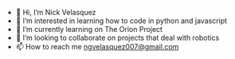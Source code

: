 - 👋 Hi, I’m Nick Velasquez 
- 👀 I’m interested in learning how to code in python and javascript
- 🌱 I’m currently learning on The Orion Project
- 💞️ I’m looking to collaborate on projects that deal with robotics
- 📫 How to reach me ngvelasquez007@gmail.com

<!---
FilipinoPlug/FilipinoPlug is a ✨ special ✨ repository because its `README.md` (this file) appears on your GitHub profile.
You can click the Preview link to take a look at your changes.
--->
